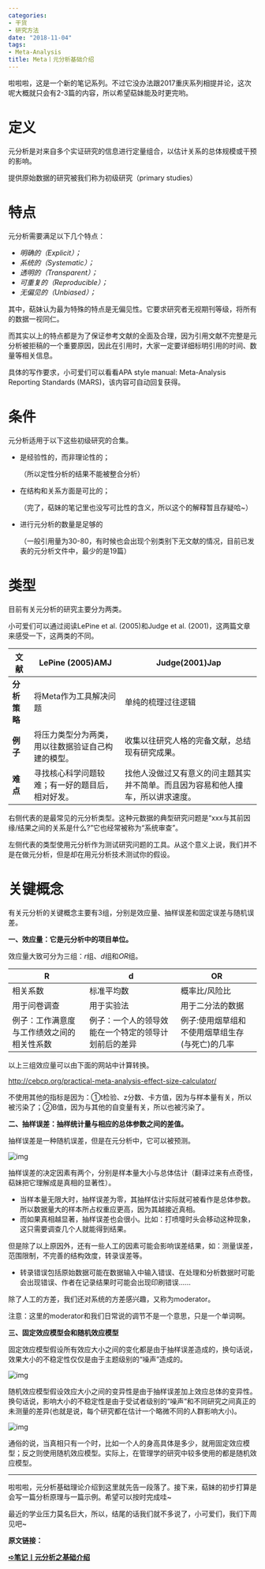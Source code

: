 ```yaml
---
categories:
- 干货
- 研究方法
date: "2018-11-04"
tags:
- Meta-Analysis
title: Meta丨元分析基础介绍
---
```


啦啦啦，这是一个新的笔记系列。不过它没办法跟2017重庆系列相提并论，这次呢大概就只会有2-3篇的内容，所以希望萜妹能及时更完哟。

<!--more-->

# **定义**

元分析是对来自多个实证研究的信息进行定量组合，以估计关系的总体规模或干预的影响。

提供原始数据的研究被我们称为初级研究（primary studies）

# **特点**

元分析需要满足以下几个特点：

- *明确的（Explicit）；*
- *系统的（Systematic）；*
- *透明的（Transparent）；*
- *可重复的（Reproducible）；*
- *无偏见的（Unbiased）；*

其中，萜妹认为最为特殊的特点是无偏见性。它要求研究者无视期刊等级，将所有的数据一视同仁。

而其实以上的特点都是为了保证参考文献的全面及合理，因为引用文献不完整是元分析被拒稿的一个重要原因，因此在引用时，大家一定要详细标明引用的时间、数量等相关信息。

具体的写作要求，小可爱们可以看看APA style manual: Meta-Analysis Reporting Standards (MARS)，该内容可自动回复获得。

# **条件**

元分析适用于以下这些初级研究的合集。

- 是经验性的，而非理论性的；

  （所以定性分析的结果不能被整合分析）

- 在结构和关系方面是可比的；

  （完了，萜妹的笔记里也没写可比性的含义，所以这个的解释暂且存疑哈~）

- 进行元分析的数量是足够的

  （一般引用量为30-80，有时候也会出现个别类别下无文献的情况，目前已发表的元分析文件中，最少的是19篇）

# **类型**

目前有关元分析的研究主要分为两类。

小可爱们可以通过阅读LePine et al. (2005)和Judge et al. (2001)，这两篇文章来感受一下，这两类的不同。

| 文献         | LePine (2005)AMJ                                   | Judge(2001)Jap                                               |
| ------------ | -------------------------------------------------- | ------------------------------------------------------------ |
| **分析策略** | 将Meta作为工具解决问题                             | 单纯的梳理过往逻辑                                           |
| **例子**     | 将压力类型分为两类，用以往数据验证自己构建的模型。 | 收集以往研究人格的完备文献，总结现有研究成果。               |
| **难点**     | 寻找核心科学问题较难；有一好的题目后，相对好发。   | 找他人没做过又有意义的问主题其实并不简单。而且因为容易和他人撞车，所以讲求速度。 |

右侧代表的是最常见的元分析类型。这种元数据的典型研究问题是“xxx与其前因缘/结果之间的关系是什么?”它也经常被称为“系统审查”。

左侧代表的类型使用元分析作为测试研究问题的工具。从这个意义上说，我们并不是在做元分析，但是却在用元分析技术测试你的假设。

# **关键概念**

有关元分析的关键概念主要有3组，分别是效应量、抽样误差和固定误差与随机误差。

**一、效应量：它是元分析中的项目单位。**

效应量大致可分为三组：*r*组、*d*组和*OR*组。

| **R**                                      | **d**                                                | **OR**                                          |
| ------------------------------------------ | ---------------------------------------------------- | ----------------------------------------------- |
| 相关系数                                   | 标准平均数                                           | 概率比/风险比                                   |
| 用于问卷调查                               | 用于实验法                                           | 用于二分法的数据                                |
| 例子：工作满意度与工作绩效之间的相关性系数 | 例子：一个人的领导效能在一个特定的领导计划前后的差异 | 例子:使用烟草组和不使用烟草组生存(与死亡)的几率 |

以上三组效应量可以由下面的网站中计算转换。

http://cebcp.org/practical-meta-analysis-effect-size-calculator/

不使用其他的指标是因为：①t检验、z分数、卡方值，因为与样本量有关，所以被污染了；②B值，因为与其他的自变量有关，所以也被污染了。

**二、抽样误差：抽样统计量与相应的总体参数之间的差值。**

抽样误差是一种随机误差，但是在元分析中，它可以被预测。

![img](https://tie-1315290370.cos.ap-beijing.myqcloud.com/TIE/202309112325625.png)

抽样误差的决定因素有两个，分别是样本量大小与总体估计（翻译过来有点奇怪，萜妹把它理解成是真相的显著性）。

- 当样本量无限大时，抽样误差为零，其抽样估计实际就可被看作是总体参数。所以数据量大的样本所占权重应更高，因为其越接近真相。
- 而如果真相越显著，抽样误差也会很小。比如：打喷嚏时头会移动这种现象，这只需要调查几个人就能得到结果。

但是除了以上原因外，还有一些人工的因素可能会影响误差结果，如：测量误差，范围限制，不完善的结构效度，转录误差等。

- 转录错误包括原始数据可能在数据输入中输入错误、在处理和分析数据时可能会出现错误、作者在记录结果时可能会出现印刷错误……

除了人工的方差，我们还对系统的方差感兴趣，又称为moderator。

注意：这里的moderator和我们日常说的调节不是一个意思，只是一个单词啊。

**三、固定效应模型会和随机效应模型**

固定效应模型假设所有效应大小之间的变化都是由于抽样误差造成的，换句话说，效果大小的不稳定性仅仅是由于主题级别的“噪声”造成的。

![img](https://tie-1315290370.cos.ap-beijing.myqcloud.com/TIE/202309112325435.jpeg)

随机效应模型假设效应大小之间的变异性是由于抽样误差加上效应总体的变异性。换句话说，影响大小的不稳定性是由于受试者级别的“噪声”和不同研究之间真正的未测量的差异(也就是说，每个研究都在估计一个略微不同的人群影响大小)。

![img](https://tie-1315290370.cos.ap-beijing.myqcloud.com/TIE/202309112325521.jpeg)

通俗的说，当真相只有一个时，比如一个人的身高具体是多少，就用固定效应模型；反之则使用随机效应模型。实际上，在管理学的研究中较多使用的都是随机效应模型。

------

啦啦啦，元分析基础理论介绍到这里就先告一段落了。接下来，萜妹的初步打算是会写一篇分析原理与一篇示例。希望可以按时完成哇~

最近的学业压力莫名巨大，所以，结尾的话我们就不多说了，小可爱们，我们下周见吧~

**原文链接：**

**[➪笔记丨元分析之基础介绍](https://mp.weixin.qq.com/s?__biz=MzIwMDk1OTM2OQ==&mid=2247484537&idx=1&sn=dea9af3481b83159053d34a6e0060359&chksm=96f4709fa183f989a94c1c2e9cbfaea746c2a2d61fbfd3f89af1d30ca9fc6f3ebbe390a3fa27&token=1746106175&lang=zh_CN&scene=21#wechat_redirect)**
